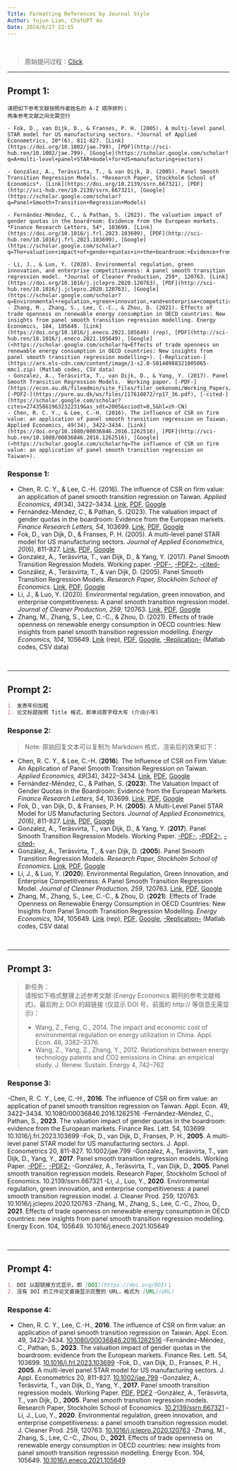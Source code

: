 ```yaml
---
Title: Formatting References by Journal Style
Author: Yujun Lian, ChatGPT 4o
Date: 2024/6/27 22:15
---
```


<br>

> 原始提问过程：[Click](https://chatgpt.com/share/5db396f4-a5d0-4607-9687-df8c41966035)

--- - --

## Prompt 1:
```
请把如下参考文献按照作者姓名的 A-Z 顺序排列；  
两条参考文献之间无需空行  

- Fok, D., van Dijk, D., & Franses, P. H. (2005). A multi-level panel STAR model for US manufacturing sectors. *Journal of Applied Econometrics, 20*(6), 811-827. [Link](https://doi.org/10.1002/jae.799), [PDF](http://sci-hub.ren/10.1002/jae.799), [Google](https://scholar.google.com/scholar?q=A+multi-level+panel+STAR+model+for+US+manufacturing+sectors)

- González, A., Teräsvirta, T., & van Dijk, D. (2005). Panel Smooth Transition Regression Models. *Research Paper, Stockholm School of Economics*. [Link](https://doi.org/10.2139/ssrn.667321), [PDF](http://sci-hub.ren/10.2139/ssrn.667321), [Google](https://scholar.google.com/scholar?q=Panel+Smooth+Transition+Regression+Models)

- Fernández-Méndez, C., & Pathan, S. (2023). The valuation impact of gender quotas in the boardroom: Evidence from the European markets. *Finance Research Letters, 54*, 103699. [Link](https://doi.org/10.1016/j.frl.2023.103699), [PDF](http://sci-hub.ren/10.1016/j.frl.2023.103699), [Google](https://scholar.google.com/scholar?q=The+valuation+impact+of+gender+quotas+in+the+boardroom:+Evidence+from+the+European+markets)

- Li, J., & Luo, Y. (2020). Environmental regulation, green innovation, and enterprise competitiveness: A panel smooth transition regression model. *Journal of Cleaner Production, 259*, 120763. [Link](https://doi.org/10.1016/j.jclepro.2020.120763), [PDF](http://sci-hub.ren/10.1016/j.jclepro.2020.120763), [Google](https://scholar.google.com/scholar?q=Environmental+regulation,+green+innovation,+and+enterprise+competitiveness:+A+panel+smooth+transition+regression+model)
- Zhang, M., Zhang, S., Lee, C.-C., & Zhou, D. (2021). Effects of trade openness on renewable energy consumption in OECD countries: New insights from panel smooth transition regression modelling. Energy Economics, 104, 105649. [Link](https://doi.org/10.1016/j.eneco.2021.105649) (rep), [PDF](http://sci-hub.ren/10.1016/j.eneco.2021.105649), [Google](<https://scholar.google.com/scholar?q=Effects of trade openness on renewable energy consumption in OECD countries: New insights from panel smooth transition regression modelling>). [-Replication-](https://ars.els-cdn.com/content/image/1-s2.0-S0140988321005065-mmc1.zip) (Matlab codes, CSV data)
- Gonzalez, A., Teräsvirta, T., van Dijk, D., & Yang, Y. (2017). Panel Smooth Transition Regression Models.  Working paper. [-PDF-](https://econ.au.dk/fileadmin/site_files/filer_oekonomi/Working_Papers/CREATES/2017/rp17_36.pdf), [-PDF2-](https://pure.au.dk/ws/files/117610872/rp17_36.pdf), [-cited-](https://scholar.google.com/scholar?cites=274358619632322319&as_sdt=2005&sciodt=0,5&hl=zh-CN) 
- Chen, R. C. Y., & Lee, C.-H. (2016). The influence of CSR on firm value: an application of panel smooth transition regression on Taiwan. Applied Economics, 49(34), 3422–3434. [Link](https://doi.org/10.1080/00036846.2016.1262516), [PDF](http://sci-hub.ren/10.1080/00036846.2016.1262516), [Google](<https://scholar.google.com/scholar?q=The influence of CSR on firm value: an application of panel smooth transition regression on Taiwan>).
```

### Response 1:
- Chen, R. C. Y., & Lee, C.-H. (2016). The influence of CSR on firm value: an application of panel smooth transition regression on Taiwan. *Applied Economics, 49*(34), 3422–3434. [Link](https://doi.org/10.1080/00036846.2016.1262516), [PDF](http://sci-hub.ren/10.1080/00036846.2016.1262516), [Google](<https://scholar.google.com/scholar?q=The influence of CSR on firm value: an application of panel smooth transition regression on Taiwan>)
- Fernández-Méndez, C., & Pathan, S. (2023). The valuation impact of gender quotas in the boardroom: Evidence from the European markets. *Finance Research Letters, 54*, 103699. [Link](https://doi.org/10.1016/j.frl.2023.103699), [PDF](http://sci-hub.ren/10.1016/j.frl.2023.103699), [Google](https://scholar.google.com/scholar?q=The+valuation+impact+of+gender+quotas+in+the+boardroom:+Evidence+from+the+European+markets)
- Fok, D., van Dijk, D., & Franses, P. H. (2005). A multi-level panel STAR model for US manufacturing sectors. *Journal of Applied Econometrics, 20*(6), 811-827. [Link](https://doi.org/10.1002/jae.799), [PDF](http://sci-hub.ren/10.1002/jae.799), [Google](https://scholar.google.com/scholar?q=A+multi-level+panel+STAR+model+for+US+manufacturing+sectors)
- Gonzalez, A., Teräsvirta, T., van Dijk, D., & Yang, Y. (2017). Panel Smooth Transition Regression Models. Working paper. [-PDF-](https://econ.au.dk/fileadmin/site_files/filer_oekonomi/Working_Papers/CREATES/2017/rp17_36.pdf), [-PDF2-](https://pure.au.dk/ws/files/117610872/rp17_36.pdf), [-cited-](https://scholar.google.com/scholar?cites=274358619632322319&as_sdt=2005&sciodt=0,5&hl=zh-CN) 
- González, A., Teräsvirta, T., & van Dijk, D. (2005). Panel Smooth Transition Regression Models. *Research Paper, Stockholm School of Economics*. [Link](https://doi.org/10.2139/ssrn.667321), [PDF](http://sci-hub.ren/10.2139/ssrn.667321), [Google](https://scholar.google.com/scholar?q=Panel+Smooth+Transition+Regression+Models)
- Li, J., & Luo, Y. (2020). Environmental regulation, green innovation, and enterprise competitiveness: A panel smooth transition regression model. *Journal of Cleaner Production, 259*, 120763. [Link](https://doi.org/10.1016/j.jclepro.2020.120763), [PDF](http://sci-hub.ren/10.1016/j.jclepro.2020.120763), [Google](https://scholar.google.com/scholar?q=Environmental+regulation,+green+innovation,+and+enterprise+competitiveness:+A+panel+smooth+transition+regression+model)
- Zhang, M., Zhang, S., Lee, C.-C., & Zhou, D. (2021). Effects of trade openness on renewable energy consumption in OECD countries: New insights from panel smooth transition regression modelling. *Energy Economics, 104*, 105649. [Link](https://doi.org/10.1016/j.eneco.2021.105649) (rep), [PDF](http://sci-hub.ren/10.1016/j.eneco.2021.105649), [Google](<https://scholar.google.com/scholar?q=Effects of trade openness on renewable energy consumption in OECD countries: New insights from panel smooth transition regression modelling>), [-Replication-](https://ars.els-cdn.com/content/image/1-s2.0-S0140988321005065-mmc1.zip) (Matlab codes, CSV data)

&emsp;

--- - --

## Prompt 2:
```Markdown
1. 发表年份加粗 
2. 论文标题按照 Title 格式，即单词首字母大写 (介词小写)
```

### Response 2:

> Note: 原始回复文本可以复制为 Markdown 格式，渲染后的效果如下：

- Chen, R. C. Y., & Lee, C.-H. (**2016**). The Influence of CSR on Firm Value: An Application of Panel Smooth Transition Regression on Taiwan. *Applied Economics, 49*(34), 3422–3434. [Link](https://doi.org/10.1080/00036846.2016.1262516), [PDF](http://sci-hub.ren/10.1080/00036846.2016.1262516), [Google](<https://scholar.google.com/scholar?q=The+influence+of+CSR+on+firm+value:+an+application+of+panel+smooth+transition+regression+on+Taiwan>)
- Fernández-Méndez, C., & Pathan, S. (**2023**). The Valuation Impact of Gender Quotas in the Boardroom: Evidence from the European Markets. *Finance Research Letters, 54*, 103699. [Link](https://doi.org/10.1016/j.frl.2023.103699), [PDF](http://sci-hub.ren/10.1016/j.frl.2023.103699), [Google](https://scholar.google.com/scholar?q=The+valuation+impact+of+gender+quotas+in+the+boardroom:+Evidence+from+the+European+markets)
- Fok, D., van Dijk, D., & Franses, P. H. (**2005**). A Multi-Level Panel STAR Model for US Manufacturing Sectors. *Journal of Applied Econometrics, 20*(6), 811-827. [Link](https://doi.org/10.1002/jae.799), [PDF](http://sci-hub.ren/10.1002/jae.799), [Google](https://scholar.google.com/scholar?q=A+multi-level+panel+STAR+model+for+US+manufacturing+sectors)
- Gonzalez, A., Teräsvirta, T., van Dijk, D., & Yang, Y. (**2017**). Panel Smooth Transition Regression Models. Working Paper. [-PDF-](https://econ.au.dk/fileadmin/site_files/filer_oekonomi/Working_Papers/CREATES/2017/rp17_36.pdf), [-PDF2-](https://pure.au.dk/ws/files/117610872/rp17_36.pdf), [-cited-](https://scholar.google.com/scholar?cites=274358619632322319&as_sdt=2005&sciodt=0,5&hl=zh-CN) 
- González, A., Teräsvirta, T., & van Dijk, D. (**2005**). Panel Smooth Transition Regression Models. *Research Paper, Stockholm School of Economics*. [Link](https://doi.org/10.2139/ssrn.667321), [PDF](http://sci-hub.ren/10.2139/ssrn.667321), [Google](https://scholar.google.com/scholar?q=Panel+Smooth+Transition+Regression+Models)
- Li, J., & Luo, Y. (**2020**). Environmental Regulation, Green Innovation, and Enterprise Competitiveness: A Panel Smooth Transition Regression Model. *Journal of Cleaner Production, 259*, 120763. [Link](https://doi.org/10.1016/j.jclepro.2020.120763), [PDF](http://sci-hub.ren/10.1016/j.jclepro.2020.120763), [Google](https://scholar.google.com/scholar?q=Environmental+regulation,+green+innovation,+and+enterprise+competitiveness:+A+panel+smooth+transition+regression+model)
- Zhang, M., Zhang, S., Lee, C.-C., & Zhou, D. (**2021**). Effects of Trade Openness on Renewable Energy Consumption in OECD Countries: New Insights from Panel Smooth Transition Regression Modelling. *Energy Economics, 104*, 105649. [Link](https://doi.org/10.1016/j.eneco.2021.105649) (rep), [PDF](http://sci-hub.ren/10.1016/j.eneco.2021.105649), [Google](<https://scholar.google.com/scholar?q=Effects+of+trade+openness+on+renewable+energy+consumption+in+OECD+countries:+New+insights+from+panel+smooth+transition+regression+modelling>), [-Replication-](https://ars.els-cdn.com/content/image/1-s2.0-S0140988321005065-mmc1.zip) (Matlab codes, CSV data)

&emsp;

--- - --

## Prompt 3:
> 新任务：  
> 请按如下格式整理上述参考文献 (Energy Economics 期刊的参考文献格式)。最后附上 DOI 的超链接 (仅显示 DOI 号，前面的 http:// 等信息无需显示)：   
>   
> - Wang, Z., Feng, C., 2014. The impact and economic cost of environmental regulation on energy utilization in China. Appl. Econ. 46, 3362–3376.
> - Wang, Z., Yang, Z., Zhang, Y., 2012. Relationships between energy technology patents and CO2 emissions in China: an empirical study. J. Renew. Sustain. Energy 4, 742–762

### Response 3:
-Chen, R. C. Y., Lee, C.-H., **2016**. The influence of CSR on firm value: an application of panel smooth transition regression on Taiwan. Appl. Econ. 49, 3422–3434. 10.1080/00036846.2016.1262516
-Fernández-Méndez, C., Pathan, S., **2023**. The valuation impact of gender quotas in the boardroom: evidence from the European markets. Finance Res. Lett. 54, 103699. 10.1016/j.frl.2023.103699
-Fok, D., van Dijk, D., Franses, P. H., **2005**. A multi-level panel STAR model for US manufacturing sectors. J. Appl. Econometrics 20, 811-827. 10.1002/jae.799
-Gonzalez, A., Teräsvirta, T., van Dijk, D., Yang, Y., **2017**. Panel smooth transition regression models. Working Paper. [-PDF-](https://econ.au.dk/fileadmin/site_files/filer_oekonomi/Working_Papers/CREATES/2017/rp17_36.pdf), [-PDF2-](https://pure.au.dk/ws/files/117610872/rp17_36.pdf)
-González, A., Teräsvirta, T., van Dijk, D., **2005**. Panel smooth transition regression models. Research Paper, Stockholm School of Economics. 10.2139/ssrn.667321
-Li, J., Luo, Y., **2020**. Environmental regulation, green innovation, and enterprise competitiveness: a panel smooth transition regression model. J. Cleaner Prod. 259, 120763. 10.1016/j.jclepro.2020.120763
-Zhang, M., Zhang, S., Lee, C.-C., Zhou, D., **2021**. Effects of trade openness on renewable energy consumption in OECD countries: new insights from panel smooth transition regression modelling. Energy Econ. 104, 105649. 10.1016/j.eneco.2021.105649

&emsp;

--- - --

## Prompt 4:

```markdown
1. DOI 以超链接方式显示，即 [DOI](https://doi.org/DOI)；
2. 没有 DOI 的工作论文直接显示完整的 URL，格式为 [URL](URL)
```

### Response 4:

- Chen, R. C. Y., Lee, C.-H., **2016**. The influence of CSR on firm value: an application of panel smooth transition regression on Taiwan. Appl. Econ. 49, 3422–3434. [10.1080/00036846.2016.1262516](https://doi.org/10.1080/00036846.2016.1262516)
-Fernández-Méndez, C., Pathan, S., **2023**. The valuation impact of gender quotas in the boardroom: evidence from the European markets. Finance Res. Lett. 54, 103699. [10.1016/j.frl.2023.103699](https://doi.org/10.1016/j.frl.2023.103699)
-Fok, D., van Dijk, D., Franses, P. H., **2005**. A multi-level panel STAR model for US manufacturing sectors. J. Appl. Econometrics 20, 811-827. [10.1002/jae.799](https://doi.org/10.1002/jae.799)
-Gonzalez, A., Teräsvirta, T., van Dijk, D., Yang, Y., **2017**. Panel smooth transition regression models. Working Paper. [PDF](https://econ.au.dk/fileadmin/site_files/filer_oekonomi/Working_Papers/CREATES/2017/rp17_36.pdf), [PDF2](https://pure.au.dk/ws/files/117610872/rp17_36.pdf)
-González, A., Teräsvirta, T., van Dijk, D., **2005**. Panel smooth transition regression models. Research Paper, Stockholm School of Economics. [10.2139/ssrn.667321](https://doi.org/10.2139/ssrn.667321)
-Li, J., Luo, Y., **2020**. Environmental regulation, green innovation, and enterprise competitiveness: a panel smooth transition regression model. J. Cleaner Prod. 259, 120763. [10.1016/j.jclepro.2020.120763](https://doi.org/10.1016/j.jclepro.2020.120763)
-Zhang, M., Zhang, S., Lee, C.-C., Zhou, D., **2021**. Effects of trade openness on renewable energy consumption in OECD countries: new insights from panel smooth transition regression modelling. Energy Econ. 104, 105649. [10.1016/j.eneco.2021.105649](https://doi.org/10.1016/j.eneco.2021.105649)
